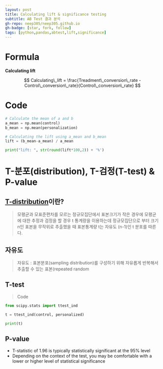 ```yaml
---
layout: post
title: Calculating lift & significance testing
subtitle: AB Test 결과 분석
gh-repo: neep305/neep305.github.io
gh-badge: [star, fork, follow]
tags: [python,pandas,abtest,lift,significance]
---
```


# Formula
**Calculating lift**

$$
Calculating\_lift = \frac{Treadment\_conversion\_rate - Control\_conversion\_rate}{Control\_conversion\_rate} 
$$

# Code

```python
# Calculate the mean of a and b
a_mean = np.mean(control)
b_mean = np.mean(personalization)

# Calculating the lift using a_mean and b_mean
lift = (b_mean-a_mean) / a_mean

print("lift: ", str(round(lift*100,2)) + '%')
```

# T-분포(distribution), T-검정(T-test) & P-value
## [T-distribution](http://godrag77.blogspot.com/2011/07/t-students-t-distribution.html)이란?

> 모평균과 모표준편차를 모르는 정규모집단에서 표본크기가 작은 경우에 모평균에 대한 추정과 검정을 할 경우 t 통계량을 이용하는데 정규모집단으로 부터 크기 n인 표본을 무작위로 추출했을 때 표본통계량 t는 자유도 (n-1)인 t 분포를 따른다.


## 자유도
> 자유도 : 표본분포(sampling distribution)를 구성하기 위해 자유롭게 반복해서 추출할 수 있는 표본(repeated random

## T-test
> Code

```python
from scipy.stats import ttest_ind

t = ttest_ind(control, personalized)

print(t)
```

## P-value
- T-statistic of 1.96 is typically statistically significant at the 95% level
- Depending on the context of the test, you may be comfortable with a lower or higher level of statistical significance
